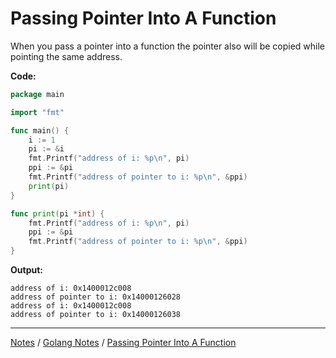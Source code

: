 # Passing Pointer Into A Function

When you pass a pointer into a function the pointer also will be copied while pointing the same address.

**Code:**

```go
package main

import "fmt"

func main() {
	i := 1
	pi := &i
	fmt.Printf("address of i: %p\n", pi)
	ppi := &pi
	fmt.Printf("address of pointer to i: %p\n", &ppi)
	print(pi)
}

func print(pi *int) {
	fmt.Printf("address of i: %p\n", pi)
	ppi := &pi
	fmt.Printf("address of pointer to i: %p\n", &ppi)
}
```

**Output:**

```
address of i: 0x1400012c008
address of pointer to i: 0x14000126028
address of i: 0x1400012c008
address of pointer to i: 0x14000126038
```

<hr style="height:1px;">

[Notes](../../index.md#notes) / [Golang Notes](../../index.md#golang-notes) / [Passing Pointer Into A Function](#passing-pointer-into-a-function)
